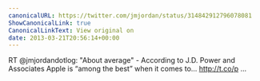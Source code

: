 ```yaml
---
canonicalURL: https://twitter.com/jmjordan/status/314842912796078081
ShowCanonicalLink: true
CanonicalLinkText: View original on
date: 2013-03-21T20:56:14+00:00
---
```

RT @jmjordandotlog: "About average" - According to J.D. Power and Associates Apple is “among the best” when it comes to... http://t.co/p ...